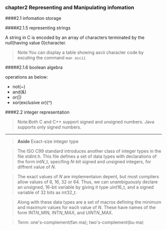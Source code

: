 ### chapter2 Representing and Manipulating infomation

####2.1 infomation storage

#####2.1.5 representing strings

A string in C is encoded by an array of characters terminated by the null(having value 0)character.

> Note:You can display a table showing ascii character code by excuting the command `man ascii`

#####2.1.6 boolean algebra

operations as below:

- not(~)
- and(&)
- or(|)
- xor(exclusive or)(^)

####2.2 integer representation

> Note:Both C and C++ support signed and unsigned numbers. Java supports only signed numbers.

-----
> **Aside** Exact-size integer type

> The ISO C99 standard introduces another class of integer types in the file stdint.h. This file defines a set of data types with declarations of the form int*N*_t, specifing *N*-bit signed and unsigned integers, for diffrent value of *N*. 

> The exact values of *N* are implementaion depent, but most compilers allow values of 8, 16, 32 or 64. Thus, we can unambiguously declare an unsigned, 16-bit variable by giving it type uint16_t, and a signed variable of 32 bits as int32_t.

> Along with these data types are a set of macros defining the minimum and maximum values for each value of *N*. These have names of the form INT*N*_MIN, INT*N*_MAX, and UINT*N*_MAX.

> Term: one's-complement(fan ma); two's-complement(bu ma)
